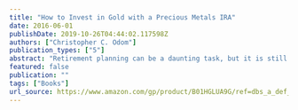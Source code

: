 ```yaml
---
title: "How to Invest in Gold with a Precious Metals IRA"
date: 2016-06-01
publishDate: 2019-10-26T04:44:02.117598Z
authors: ["Christopher C. Odom"]
publication_types: ["5"]
abstract: "Retirement planning can be a daunting task, but it is still something that we must do to insure the futures of children, family, spouse and ourselves. Learn how to invest in a Precious Metals or Gold IRA. Read this book now. It will help you save thousands of dollars in hidden fees and commissions. It's an absolute must-read before even considering investing in gold or other precious metals. Preserve your wealth. Protect your legacy. Read \"How to Invest in Gold with a Precious Metals IRA\" now.Why History Chose Gold: What it Means to InvestorsThe ongoing discussion about the fate of yellow metal in the coming years can be split into two basic arguments. Some people assert that the epoch of gold is finished, every time its price comes down. Conversely, proponents of gold caution that currencies will become insignificant and only those with the prudence to procure precious metals will benefit.You may be thinking that over the last decade gold has attracted excessively high number of investors or you might be thinking that colossal amounts of cash the government continues to print will certainly lead to collapse of dollar. Either way, you are omitting the point."
featured: false
publication: ""
tags: ["Books"]
url_source: https://www.amazon.com/gp/product/B01HGLUA9G/ref=dbs_a_def_rwt_hsch_vapi_tkin_p1_i1
---
```

